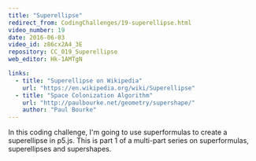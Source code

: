 ```yaml
---
title: "Superellipse"
redirect_from: CodingChallenges/19-superellipse.html
video_number: 19
date: 2016-06-03
video_id: z86cx2A4_3E
repository: CC_019_Superellipse
web_editor: Hk-1AMTgN

links:
  - title: "Superellipse on Wikipedia"
    url: "https://en.wikipedia.org/wiki/Superellipse"
  - title: "Space Colonization Algorithm"
    url: "http://paulbourke.net/geometry/supershape/"
    author: "Paul Bourke"
---
```


In this coding challenge, I'm going to use superformulas to create a superellipse in p5.js.
This is part 1 of a multi-part series on superformulas, superellipses and supershapes.
